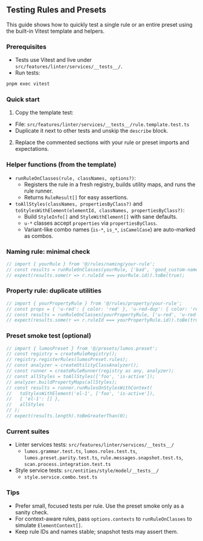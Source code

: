 ## Testing Rules and Presets

This guide shows how to quickly test a single rule or an entire preset using the built-in Vitest template and helpers.

### Prerequisites

- Tests use Vitest and live under `src/features/linter/services/__tests__/`.
- Run tests:

```bash
pnpm exec vitest
```

### Quick start

1. Copy the template test:

- File: `src/features/linter/services/__tests__/rule.template.test.ts`
- Duplicate it next to other tests and unskip the `describe` block.

2. Replace the commented sections with your rule or preset imports and expectations.

### Helper functions (from the template)

- `runRuleOnClasses(rule, classNames, options?)`:
  - Registers the rule in a fresh registry, builds utility maps, and runs the rule runner.
  - Returns `RuleResult[]` for easy assertions.
- `toAllStyles(classNames, propertiesByClass?)` and `toStylesWithElement(elementId, classNames, propertiesByClass?)`:
  - Build `StyleInfo[]` and `StyleWithElement[]` with sane defaults.
  - `u-*` classes accept `properties` via `propertiesByClass`.
  - Variant-like combo names (`is-*`, `is_*`, `isCamelCase`) are auto-marked as combos.

### Naming rule: minimal check

```ts
// import { yourRule } from '@/rules/naming/your-rule';
// const results = runRuleOnClasses(yourRule, ['bad', 'good_custom-name']);
// expect(results.some(r => r.ruleId === yourRule.id)).toBe(true);
```

### Property rule: duplicate utilities

```ts
// import { yourPropertyRule } from '@/rules/property/your-rule';
// const props = { 'u-red': { color: 'red' }, 'u-red-dup': { color: 'red' } };
// const results = runRuleOnClasses(yourPropertyRule, ['u-red', 'u-red-dup'], { propertiesByClass: props });
// expect(results.some(r => r.ruleId === yourPropertyRule.id)).toBe(true);
```

### Preset smoke test (optional)

```ts
// import { lumosPreset } from '@/presets/lumos.preset';
// const registry = createRuleRegistry();
// registry.registerRules(lumosPreset.rules);
// const analyzer = createUtilityClassAnalyzer();
// const runner = createRuleRunner(registry as any, analyzer);
// const allStyles = toAllStyles(['foo', 'is-active']);
// analyzer.buildPropertyMaps(allStyles);
// const results = runner.runRulesOnStylesWithContext(
//   toStylesWithElement('el-1', ['foo', 'is-active']),
//   { 'el-1': [] },
//   allStyles
// );
// expect(results.length).toBeGreaterThan(0);
```

### Current suites

- Linter services tests: `src/features/linter/services/__tests__/`
  - `lumos.grammar.test.ts`, `lumos.roles.test.ts`, `lumos.preset.parity.test.ts`, `rule.messages.snapshot.test.ts`, `scan.process.integration.test.ts`
- Style service tests: `src/entities/style/model/__tests__/`
  - `style.service.combo.test.ts`

### Tips

- Prefer small, focused tests per rule. Use the preset smoke only as a sanity check.
- For context-aware rules, pass `options.contexts` to `runRuleOnClasses` to simulate `ElementContext[]`.
- Keep rule IDs and names stable; snapshot tests may assert them.
